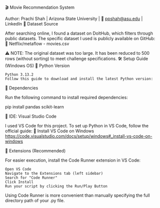 🎬 Movie Recommendation System

Author: Prachi Shah | Arizona State University | 📧 ppshah@asu.edu | LinkedIn
📌 Dataset Source

After searching online, I found a dataset on DoltHub, which filters through public datasets. The specific dataset I used is publicly available on GitHub:
🔗 Netflix/metaflow - movies.csv

⚠ NOTE: The original dataset was too large. It has been reduced to 500 rows (without sorting) to meet challenge specifications.
🛠 Setup Guide (Windows OS)
🔹 Python Version

    Python 3.13.2
    Follow this guide to download and install the latest Python version: 

🔹 Dependencies

Run the following command to install required dependencies:

pip install pandas scikit-learn

🔹 IDE: Visual Studio Code

I used VS Code for this project. To set up Python in VS Code, follow the official guide:
🔗 Install VS Code on Windows
    https://code.visualstudio.com/docs/setup/windows#_install-vs-code-on-windows
    
🔹 Extensions (Recommended)

For easier execution, install the Code Runner extension in VS Code:

    Open VS Code
    Navigate to the Extensions tab (left sidebar)
    Search for "Code Runner"
    Click Install
    Run your script by clicking the Run/Play Button

Using Code Runner is more convenient than manually specifying the full directory path of your .py file.
